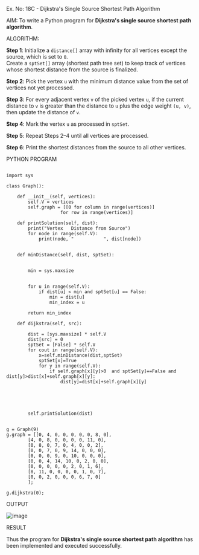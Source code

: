 Ex. No: 18C - Dijkstra's Single Source Shortest Path Algorithm

AIM:
To write a Python program for **Dijkstra's single source shortest path algorithm**.

ALGORITHM:

**Step 1**: Initialize a `distance[]` array with infinity for all vertices except the source, which is set to `0`.  
Create a `sptSet[]` array (shortest path tree set) to keep track of vertices whose shortest distance from the source is finalized.

**Step 2**: Pick the vertex `u` with the minimum distance value from the set of vertices not yet processed.

**Step 3**: For every adjacent vertex `v` of the picked vertex `u`, if the current distance to `v` is greater than the distance to `u` plus the edge weight `(u, v)`, then update the distance of `v`.

**Step 4**: Mark the vertex `u` as processed in `sptSet`.

**Step 5**: Repeat Steps 2–4 until all vertices are processed.

**Step 6**: Print the shortest distances from the source to all other vertices.

PYTHON PROGRAM
```

import sys

class Graph():

	def __init__(self, vertices):
		self.V = vertices
		self.graph = [[0 for column in range(vertices)]
					for row in range(vertices)]

	def printSolution(self, dist):
		print("Vertex   Distance from Source")
		for node in range(self.V):
			print(node, "           ", dist[node])

	
	def minDistance(self, dist, sptSet):

	
		min = sys.maxsize

	
		for u in range(self.V):
			if dist[u] < min and sptSet[u] == False:
				min = dist[u]
				min_index = u

		return min_index

	def dijkstra(self, src):

		dist = [sys.maxsize] * self.V
		dist[src] = 0
		sptSet = [False] * self.V
		for cout in range(self.V):
		    x=self.minDistance(dist,sptSet)
		    sptSet[x]=True
		    for y in range(self.V):
		        if self.graph[x][y]>0  and sptSet[y]==False and dist[y]>dist[x]+self.graph[x][y]:
		            dist[y]=dist[x]+self.graph[x][y]

		

			

		self.printSolution(dist)


g = Graph(9)
g.graph = [[0, 4, 0, 0, 0, 0, 0, 8, 0],
		[4, 0, 8, 0, 0, 0, 0, 11, 0],
		[0, 8, 0, 7, 0, 4, 0, 0, 2],
		[0, 0, 7, 0, 9, 14, 0, 0, 0],
		[0, 0, 0, 9, 0, 10, 0, 0, 0],
		[0, 0, 4, 14, 10, 0, 2, 0, 0],
		[0, 0, 0, 0, 0, 2, 0, 1, 6],
		[8, 11, 0, 0, 0, 0, 1, 0, 7],
		[0, 0, 2, 0, 0, 0, 6, 7, 0]
		];

g.dijkstra(0);
```
OUTPUT

![image](https://github.com/user-attachments/assets/63437825-4660-42c7-a447-b1d8f828de3d)

RESULT

Thus the program for **Dijkstra's single source shortest path algorithm** has been implemented and executed successfully.
